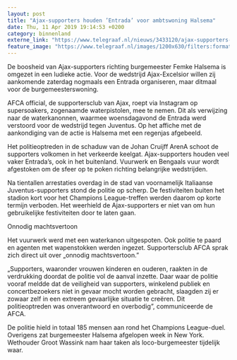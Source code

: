 ```yaml
---
layout: post
title: "Ajax-supporters houden ’Entrada’ voor ambtswoning Halsema"
date: Thu, 11 Apr 2019 19:14:53 +0200
category: binnenland
externe_link: "https://www.telegraaf.nl/nieuws/3433120/ajax-supporters-houden-entrada-voor-ambtswoning-halsema"
feature_image: "https://www.telegraaf.nl/images/1200x630/filters:format(jpeg):quality(80)/cdn-kiosk-api.telegraaf.nl/bea62046-5c88-11e9-ba01-0255c322e81b.jpg"
---
```


<p class="intro">De boosheid van Ajax-supporters richting burgemeester Femke Halsema is omgezet in een ludieke actie. Voor de wedstrijd Ajax-Excelsior willen zij aankomende zaterdag nogmaals een Entrada organiseren, maar ditmaal voor de burgemeesterswoning.</p> <p>AFCA official, de supportersclub van Ajax, roept via Instagram op supersoakers, zogenaamde waterpistolen, mee te nemen. Dit als verwijzing naar de waterkanonnen, waarmee woensdagavond de Entrada werd verstoord voor de wedstrijd tegen Juventus. Op het affiche met de aankondiging van de actie is Halsema met een regenjas afgebeeld.</p><p>Het politieoptreden in de schaduw van de Johan Cruijff ArenA schoot de supporters volkomen in het verkeerde keelgat. Ajax-supporters houden veel vaker Entrada’s, ook in het buitenland. Vuurwerk en Bengaals vuur wordt afgestoken om de sfeer op te poken richting belangrijke wedstrijden.</p><p>Na tientallen arrestaties overdag in de stad van voornamelijk Italiaanse Juventus-supporters stond de politie op scherp. De festiviteiten buiten het stadion kort voor het Champions League-treffen werden daarom op korte termijn verboden. Het weerhield de Ajax-supporters er niet van om hun gebruikelijke festiviteiten door te laten gaan.</p><p>Onnodig machtsvertoon</p><p>Het vuurwerk werd met een waterkanon uitgespoten. Ook politie te paard en agenten met wapenstokken werden ingezet. Supportersclub AFCA sprak zich direct uit over „onnodig machtsvertoon.”</p><p>„Supporters, waaronder vrouwen kinderen en ouderen, raakten in de verdrukking doordat de politie vol de aanval inzette. Daar waar de politie vooraf meldde dat de veiligheid van supporters, winkelend publiek en concertbezoekers niet in gevaar mocht worden gebracht, slaagden zij er zowaar zelf in een extreem gevaarlijke situatie te creëren. Dit politieoptreden was onverantwoord en overbodig”, communiceerde de AFCA.</p><p>De politie hield in totaal 185 mensen aan rond het Champions League-duel. Overigens zat burgemeester Halsema afgelopen week in New York. Wethouder Groot Wassink nam haar taken als loco-burgemeester tijdelijk waar.</p>
